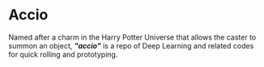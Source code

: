 # Accio
Named after a charm in the Harry Potter Universe that allows the caster to summon an object, ***"accio"*** is a repo of Deep Learning and related codes for quick rolling and prototyping.
